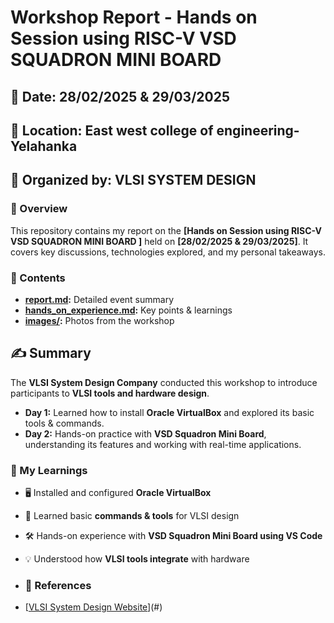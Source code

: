 # Workshop Report - Hands on Session using RISC-V VSD SQUADRON MINI BOARD 
## 📅 Date: 28/02/2025 & 29/03/2025
## 📍 Location: East west college of engineering-Yelahanka
## 🎤 Organized by: VLSI SYSTEM DESIGN

### 🔹 Overview
This repository contains my report on the **[Hands on Session using RISC-V VSD SQUADRON MINI BOARD ]** held on **[28/02/2025 & 29/03/2025]**. It covers key discussions, technologies explored, and my personal takeaways.

### 📜 Contents
- **[report.md](report.md):** Detailed event summary  
- **[hands_on_experience.md](hands_on_experience.md):** Key points & learnings  
- **[images/](images/):** Photos from the workshop  
 
## ✍️ Summary  
The **VLSI System Design Company** conducted this workshop to introduce participants to **VLSI tools and hardware design**.  

- **Day 1:** Learned how to install **Oracle VirtualBox** and explored its basic tools & commands.  
- **Day 2:** Hands-on practice with **VSD Squadron Mini Board**, understanding its features and working with real-time applications.

### 🔹 My Learnings  
- 🖥 Installed and configured **Oracle VirtualBox**  
- 📌 Learned basic **commands & tools** for VLSI design  
- 🛠 Hands-on experience with **VSD Squadron Mini Board using VS Code**  
- 💡 Understood how **VLSI tools integrate** with hardware

- ### 🔗 References  
- [[VLSI System Design Website](https://www.vlsisystemdesign.com/)](#)
